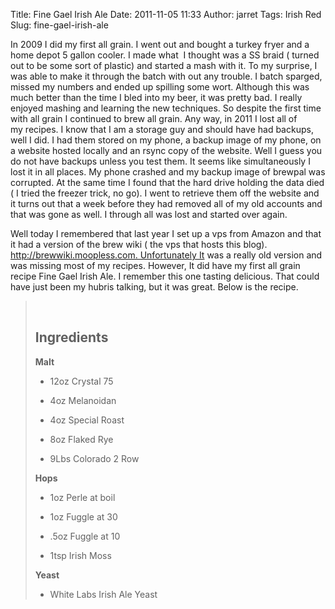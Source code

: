 Title: Fine Gael Irish Ale
Date: 2011-11-05 11:33
Author: jarret
Tags: Irish Red
Slug: fine-gael-irish-ale

In 2009 I did my first all grain. I went out and bought a turkey fryer
and a home depot 5 gallon cooler. I made what  I thought was a SS braid
( turned out to be some sort of plastic) and started a mash with it. To
my surprise, I was able to make it through the batch with out any
trouble. I batch sparged, missed my numbers and ended up spilling some
wort. Although this was much better than the time I bled into my beer,
it was pretty bad. I really enjoyed mashing and learning the new
techniques. So despite the first time with all grain I continued to brew
all grain. Any way, in 2011 I lost all of my recipes. I know that I am a
storage guy and should have had backups, well I did. I had them stored
on my phone, a backup image of my phone, on a website hosted locally and
an rsync copy of the website. Well I guess you do not have backups
unless you test them. It seems like simultaneously I lost it in all
places. My phone crashed and my backup image of brewpal was corrupted.
At the same time I found that the hard drive holding the data died ( I
tried the freezer trick, no go). I went to retrieve them off the website
and it turns out that a week before they had removed all of my old
accounts and that was gone as well. I through all was lost and started
over again.

Well today I remembered that last year I set up a vps from Amazon and
that it had a version of the brew wiki ( the vps that hosts this blog).
http://brewwiki.moopless.com. Unfortunately It was a really old version
and was missing most of my recipes. However, It did have my first all
grain recipe Fine Gael Irish Ale. I remember this one tasting delicious.
That could have just been my hubris talking, but it was great. Below is
the recipe.

>  
>
> <a id="ingredients" name="ingredients"></a>Ingredients
> ------------------------------------------------------
>
> <div>
>
> **Malt**
>
> -   <div>
>
>     12oz Crystal 75
>
>     </div>
>
> -   <div>
>
>     4oz Melanoidan
>
>     </div>
>
> -   <div>
>
>     4oz Special Roast
>
>     </div>
>
> -   <div>
>
>     8oz Flaked Rye
>
>     </div>
>
> -   <div>
>
>     9Lbs Colorado 2 Row
>
>     </div>
>
> **Hops**
>
> -   <div>
>
>     1oz Perle at boil
>
>     </div>
>
> -   <div>
>
>     1oz Fuggle at 30
>
>     </div>
>
> -   <div>
>
>     .5oz Fuggle at 10
>
>     </div>
>
> -   <div>
>
>     1tsp Irish Moss
>
>     </div>
>
> **Yeast**
>
> -   <div>
>
>     White Labs Irish Ale Yeast
>
>     </div>
>
> </div>

 
